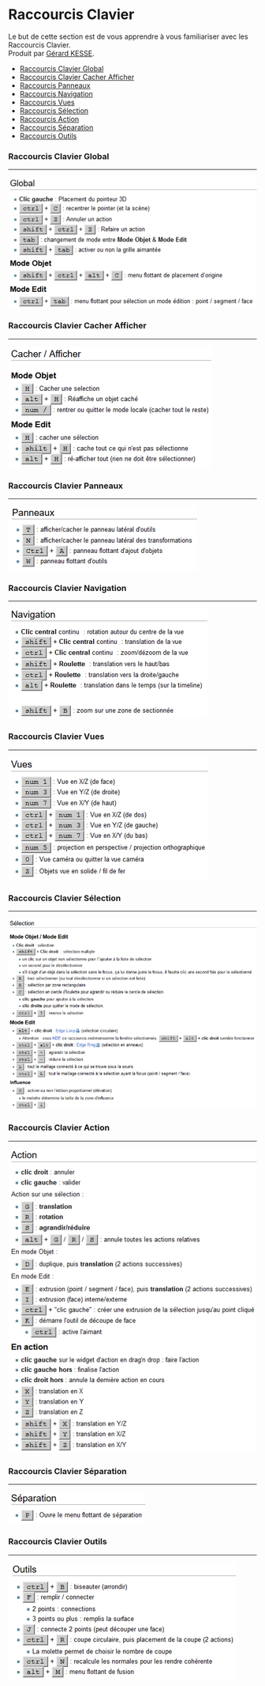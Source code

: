 # Raccourcis Clavier

Le but de cette section est de vous apprendre à vous familiariser avec les Raccourcis Clavier.  
Produit par 
[Gérard KESSE](https://github.com/gkesse/ "https://github.com/gkesse").

* [Raccourcis Clavier Global](#raccourcis-clavier-global "Raccourcis Clavier Global") 
* [Raccourcis Clavier Cacher Afficher](#raccourcis-clavier-cacher-afficher "Raccourcis Clavier Cacher Afficher") 
* [Raccourcis Panneaux](#raccourcis-clavier-panneaux "Raccourcis Panneaux") 
* [Raccourcis Navigation](#raccourcis-clavier-navigation "Raccourcis Navigation") 
* [Raccourcis Vues](#raccourcis-clavier-vues "Raccourcis Vues") 
* [Raccourcis Sélection](#raccourcis-clavier-sélection "Raccourcis Sélection") 
* [Raccourcis Action](#raccourcis-clavier-action "Raccourcis Action") 
* [Raccourcis Séparation](#raccourcis-clavier-séparation "Raccourcis Séparation") 
* [Raccourcis Outils](#raccourcis-clavier-outils "Raccourcis Outils") 

### Raccourcis Clavier Global
---
![Image](https://raw.githubusercontent.com/gkesse/ReadyBlender/master/Notion/img/Raccourcis_Clavier_Global.png)  

### Raccourcis Clavier Cacher Afficher
---
![Image](https://raw.githubusercontent.com/gkesse/ReadyBlender/master/Notion/img/Raccourcis_Clavier_Cacher_Afficher.png)  

### Raccourcis Clavier Panneaux
---
![Image](https://raw.githubusercontent.com/gkesse/ReadyBlender/master/Notion/img/Raccourcis_Clavier_Panneaux.png)  

### Raccourcis Clavier Navigation
---
![Image](https://raw.githubusercontent.com/gkesse/ReadyBlender/master/Notion/img/Raccourcis_Clavier_Navigation.png)  

### Raccourcis Clavier Vues
---
![Image](https://raw.githubusercontent.com/gkesse/ReadyBlender/master/Notion/img/Raccourcis_Clavier_Vues.png)  

### Raccourcis Clavier Sélection
---
![Image](https://raw.githubusercontent.com/gkesse/ReadyBlender/master/Notion/img/Raccourcis_Clavier_Selection.png)  

### Raccourcis Clavier Action
---
![Image](https://raw.githubusercontent.com/gkesse/ReadyBlender/master/Notion/img/Raccourcis_Clavier_Action.png)  

### Raccourcis Clavier Séparation
---
![Image](https://raw.githubusercontent.com/gkesse/ReadyBlender/master/Notion/img/Raccourcis_Clavier_Separation.png)  

### Raccourcis Clavier Outils
---
![Image](https://raw.githubusercontent.com/gkesse/ReadyBlender/master/Notion/img/Raccourcis_Clavier_Outils.png)  
